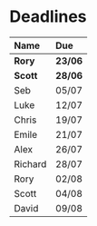 # Deadlines

| Name        | Due        |
| :---------- | :--------- |
| **Rory**    | **23/06**  |
| **Scott**   | **28/06**  |
| Seb         | 05/07      |
| Luke        | 12/07      |
| Chris       | 19/07      |
| Emile       | 21/07      |
| Alex        | 26/07      |
| Richard     | 28/07      |
| Rory        | 02/08      |
| Scott       | 04/08      |
| David       | 09/08      |
